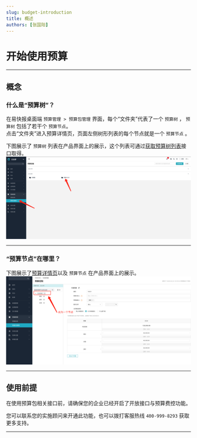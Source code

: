 ```yaml
---
slug: budget-introduction
title: 概述
authors: [张国阳]
---
```


# 开始使用预算

---
## 概念

### 什么是“预算树”？

在易快报桌面端 `预算管理 > 预算包管理` 界面，每个“文件夹”代表了一个 `预算树` ， `预算树` 包括了若干个 `预算节点`。<br/>
点击“文件夹”进入预算详情页，页面左侧树形列表的每个节点就是一个 `预算节点` 。

下图展示了 `预算树` 列表在产品界面上的展示，这个列表可通过[获取预算树列表](/docs/open-api/budget/get-budget-list)接口取得。
![预算树](images/budgets_index.png)      

---
### “预算节点”在哪里？

下图展示了[预算详情页](/docs/open-api/budget/get-budget-details)以及 `预算节点` 在产品界面上的展示。
![预算树详情](images/budget_info.png)

---
## 使用前提
在使用预算包相关接口前，请确保您的企业已经开启了开放接口与预算费控功能。
    
您可以联系您的实施顾问来开通此功能，也可以拨打客服热线 `400-999-8293` 获取更多支持。

---










